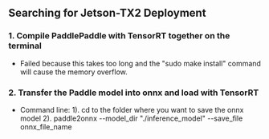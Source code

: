 ## Searching for Jetson-TX2 Deployment

### 1. Compile PaddlePaddle with TensorRT together on the terminal

- Failed because this takes too long and the "sudo make install" command will cause the memory overflow.

### 2. Transfer the Paddle model into onnx and load with TensorRT

- Command line: 
  1). cd to the folder where you want to save the onnx model
  2). paddle2onnx --model_dir "./inference_model" --save_file onnx_file_name
